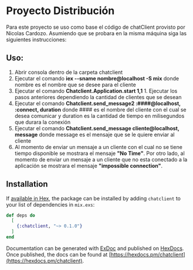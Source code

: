 # Proyecto Distribución

Para este proyecto se uso como base el código de chatClient provisto por Nicolas Cardozo.
Asumiendo que se probara en la misma máquina siga las siguientes instrucciones:

Uso: 
-------------------
  1. Abrir consola dentro de la carpeta chatclient
  2. Ejecutar el comando **iex --sname nombre@localhost -S mix** donde nombre es el nombre que se desee para el cliente
  3. Ejecutar el comando **Chatclient.Application.start 1,1**
    1. Ejecutar los pasos anteriores dependiendo la cantidad de clientes que se desean
  4. Ejecutar el comando **Chatclient.send_message2 :####@localhost, :connect, duration** donde #### es el nombre del cliente con el cual se desea comunicar y duration es la cantidad de tiempo en milisegundos que durara la conexión
  5. Ejecutar el comando **Chatclient.send_message cliente@localhost, message** donde message es el mensaje que se le quiere enviar al cliente
  6. Al momento de enviar un mensaje a un cliente con el cual no se tiene tiempo disponible se mostrara el mensaje **"No Time"**. Por otro lado, al momento de enviar un mensaje a un cliente que no esta conectado a la aplicación se mostrara el mensaje **"impossible connection"**.

## Installation

If [available in Hex](https://hex.pm/docs/publish), the package can be installed
by adding `chatclient` to your list of dependencies in `mix.exs`:

```elixir
def deps do
  [
    {:chatclient, "~> 0.1.0"}
  ]
end
```

Documentation can be generated with [ExDoc](https://github.com/elixir-lang/ex_doc)
and published on [HexDocs](https://hexdocs.pm). Once published, the docs can
be found at [https://hexdocs.pm/chatclient](https://hexdocs.pm/chatclient).

